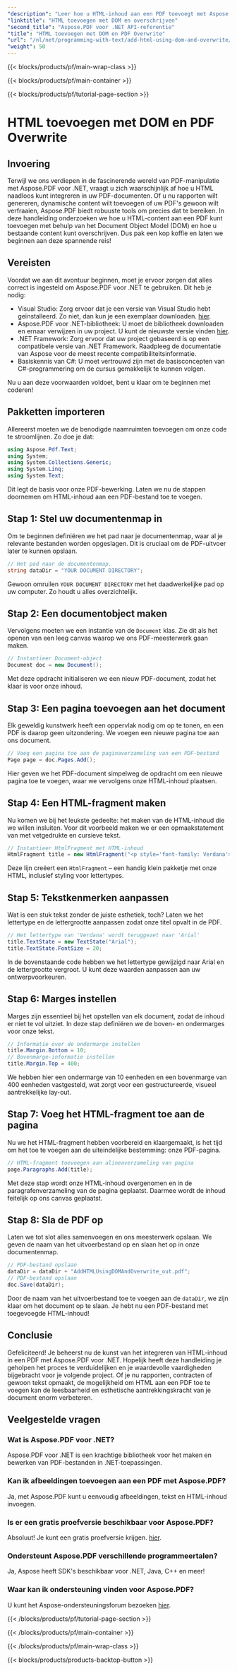 ```yaml
---
"description": "Leer hoe u HTML-inhoud aan een PDF toevoegt met Aspose.PDF voor .NET. Deze stapsgewijze handleiding behandelt alles, van de installatie tot de uiteindelijke opslag."
"linktitle": "HTML toevoegen met DOM en overschrijven"
"second_title": "Aspose.PDF voor .NET API-referentie"
"title": "HTML toevoegen met DOM en PDF Overwrite"
"url": "/nl/net/programming-with-text/add-html-using-dom-and-overwrite/"
"weight": 50
---
```


{{< blocks/products/pf/main-wrap-class >}}

{{< blocks/products/pf/main-container >}}

{{< blocks/products/pf/tutorial-page-section >}}

# HTML toevoegen met DOM en PDF Overwrite

## Invoering

Terwijl we ons verdiepen in de fascinerende wereld van PDF-manipulatie met Aspose.PDF voor .NET, vraagt u zich waarschijnlijk af hoe u HTML naadloos kunt integreren in uw PDF-documenten. Of u nu rapporten wilt genereren, dynamische content wilt toevoegen of uw PDF's gewoon wilt verfraaien, Aspose.PDF biedt robuuste tools om precies dat te bereiken. In deze handleiding onderzoeken we hoe u HTML-content aan een PDF kunt toevoegen met behulp van het Document Object Model (DOM) en hoe u bestaande content kunt overschrijven. Dus pak een kop koffie en laten we beginnen aan deze spannende reis!

## Vereisten

Voordat we aan dit avontuur beginnen, moet je ervoor zorgen dat alles correct is ingesteld om Aspose.PDF voor .NET te gebruiken. Dit heb je nodig:

- Visual Studio: Zorg ervoor dat je een versie van Visual Studio hebt geïnstalleerd. Zo niet, dan kun je een exemplaar downloaden. [hier](https://visualstudio.microsoft.com/).
- Aspose.PDF voor .NET-bibliotheek: U moet de bibliotheek downloaden en ernaar verwijzen in uw project. U kunt de nieuwste versie vinden [hier](https://releases.aspose.com/pdf/net/).
- .NET Framework: Zorg ervoor dat uw project gebaseerd is op een compatibele versie van .NET Framework. Raadpleeg de documentatie van Aspose voor de meest recente compatibiliteitsinformatie.
- Basiskennis van C#: U moet vertrouwd zijn met de basisconcepten van C#-programmering om de cursus gemakkelijk te kunnen volgen.

Nu u aan deze voorwaarden voldoet, bent u klaar om te beginnen met coderen!

## Pakketten importeren

Allereerst moeten we de benodigde naamruimten toevoegen om onze code te stroomlijnen. Zo doe je dat:

```csharp
using Aspose.Pdf.Text;
using System;
using System.Collections.Generic;
using System.Linq;
using System.Text;
```

Dit legt de basis voor onze PDF-bewerking. Laten we nu de stappen doornemen om HTML-inhoud aan een PDF-bestand toe te voegen.

## Stap 1: Stel uw documentenmap in

Om te beginnen definiëren we het pad naar je documentenmap, waar al je relevante bestanden worden opgeslagen. Dit is cruciaal om de PDF-uitvoer later te kunnen opslaan.

```csharp
// Het pad naar de documentenmap.
string dataDir = "YOUR DOCUMENT DIRECTORY";
```

Gewoon omruilen `YOUR DOCUMENT DIRECTORY` met het daadwerkelijke pad op uw computer. Zo houdt u alles overzichtelijk.

## Stap 2: Een documentobject maken

Vervolgens moeten we een instantie van de `Document` klas. Zie dit als het openen van een leeg canvas waarop we ons PDF-meesterwerk gaan maken.

```csharp
// Instantieer Document-object
Document doc = new Document();
```

Met deze opdracht initialiseren we een nieuw PDF-document, zodat het klaar is voor onze inhoud.

## Stap 3: Een pagina toevoegen aan het document

Elk geweldig kunstwerk heeft een oppervlak nodig om op te tonen, en een PDF is daarop geen uitzondering. We voegen een nieuwe pagina toe aan ons document.

```csharp
// Voeg een pagina toe aan de paginaverzameling van een PDF-bestand
Page page = doc.Pages.Add();
```

Hier geven we het PDF-document simpelweg de opdracht om een nieuwe pagina toe te voegen, waar we vervolgens onze HTML-inhoud plaatsen.

## Stap 4: Een HTML-fragment maken

Nu komen we bij het leukste gedeelte: het maken van de HTML-inhoud die we willen insluiten. Voor dit voorbeeld maken we er een opmaakstatement van met vetgedrukte en cursieve tekst.

```csharp
// Instantieer HtmlFragment met HTML-inhoud
HtmlFragment title = new HtmlFragment("<p style='font-family: Verdana'><b><i>Table contains text</i></b></p>");
```

Deze lijn creëert een `HtmlFragment` – een handig klein pakketje met onze HTML, inclusief styling voor lettertypes. 

## Stap 5: Tekstkenmerken aanpassen

Wat is een stuk tekst zonder de juiste esthetiek, toch? Laten we het lettertype en de lettergrootte aanpassen zodat onze titel opvalt in de PDF.

```csharp
// Het lettertype van 'Verdana' wordt teruggezet naar 'Arial'
title.TextState = new TextState("Arial");
title.TextState.FontSize = 20;
```

In de bovenstaande code hebben we het lettertype gewijzigd naar Arial en de lettergrootte vergroot. U kunt deze waarden aanpassen aan uw ontwerpvoorkeuren.

## Stap 6: Marges instellen

Marges zijn essentieel bij het opstellen van elk document, zodat de inhoud er niet te vol uitziet. In deze stap definiëren we de boven- en ondermarges voor onze tekst.

```csharp
// Informatie over de ondermarge instellen
title.Margin.Bottom = 10;
// Bovenmarge-informatie instellen
title.Margin.Top = 400;
```

We hebben hier een ondermarge van 10 eenheden en een bovenmarge van 400 eenheden vastgesteld, wat zorgt voor een gestructureerde, visueel aantrekkelijke lay-out.

## Stap 7: Voeg het HTML-fragment toe aan de pagina

Nu we het HTML-fragment hebben voorbereid en klaargemaakt, is het tijd om het toe te voegen aan de uiteindelijke bestemming: onze PDF-pagina.

```csharp
// HTML-fragment toevoegen aan alineaverzameling van pagina
page.Paragraphs.Add(title);
```

Met deze stap wordt onze HTML-inhoud overgenomen en in de paragrafenverzameling van de pagina geplaatst. Daarmee wordt de inhoud feitelijk op ons canvas geplaatst.

## Stap 8: Sla de PDF op

Laten we tot slot alles samenvoegen en ons meesterwerk opslaan. We geven de naam van het uitvoerbestand op en slaan het op in onze documentenmap.

```csharp
// PDF-bestand opslaan
dataDir = dataDir + "AddHTMLUsingDOMAndOverwrite_out.pdf";
// PDF-bestand opslaan
doc.Save(dataDir);
```

Door de naam van het uitvoerbestand toe te voegen aan de `dataDir`, we zijn klaar om het document op te slaan. Je hebt nu een PDF-bestand met toegevoegde HTML-inhoud!

## Conclusie

Gefeliciteerd! Je beheerst nu de kunst van het integreren van HTML-inhoud in een PDF met Aspose.PDF voor .NET. Hopelijk heeft deze handleiding je geholpen het proces te verduidelijken en je waardevolle vaardigheden bijgebracht voor je volgende project. Of je nu rapporten, contracten of gewoon tekst opmaakt, de mogelijkheid om HTML aan een PDF toe te voegen kan de leesbaarheid en esthetische aantrekkingskracht van je document enorm verbeteren. 

## Veelgestelde vragen

### Wat is Aspose.PDF voor .NET?
Aspose.PDF voor .NET is een krachtige bibliotheek voor het maken en bewerken van PDF-bestanden in .NET-toepassingen.

### Kan ik afbeeldingen toevoegen aan een PDF met Aspose.PDF?
Ja, met Aspose.PDF kunt u eenvoudig afbeeldingen, tekst en HTML-inhoud invoegen.

### Is er een gratis proefversie beschikbaar voor Aspose.PDF?
Absoluut! Je kunt een gratis proefversie krijgen. [hier](https://releases.aspose.com).

### Ondersteunt Aspose.PDF verschillende programmeertalen?
Ja, Aspose heeft SDK's beschikbaar voor .NET, Java, C++ en meer!

### Waar kan ik ondersteuning vinden voor Aspose.PDF?
U kunt het Aspose-ondersteuningsforum bezoeken [hier](https://forum.aspose.com/c/pdf/10).

{{< /blocks/products/pf/tutorial-page-section >}}

{{< /blocks/products/pf/main-container >}}

{{< /blocks/products/pf/main-wrap-class >}}

{{< blocks/products/products-backtop-button >}}